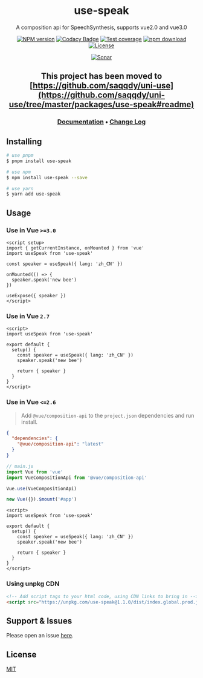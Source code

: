 <div style="text-align: center;" align="center">

# use-speak

A composition api for SpeechSynthesis, supports vue2.0 and vue3.0

[![NPM version][npm-image]][npm-url]
[![Codacy Badge][codacy-image]][codacy-url]
[![Test coverage][codecov-image]][codecov-url]
[![npm download][download-image]][download-url]
[![License][license-image]][license-url]

[![Sonar][sonar-image]][sonar-url]

</div>

<div style="text-align: center; margin-bottom: 20px;" align="center">

## This project has been moved to [https://github.com/saqqdy/uni-use](https://github.com/saqqdy/uni-use/tree/master/packages/use-speak#readme)

### **[Documentation](https://www.saqqdy.com/use-speak)** • **[Change Log](./CHANGELOG.md)**

</div>

## Installing

```bash
# use pnpm
$ pnpm install use-speak

# use npm
$ npm install use-speak --save

# use yarn
$ yarn add use-speak
```

## Usage

### Use in Vue `>=3.0`

```vue
<script setup>
import { getCurrentInstance, onMounted } from 'vue'
import useSpeak from 'use-speak'

const speaker = useSpeak({ lang: 'zh_CN' })

onMounted(() => {
  speaker.speak('new bee')
})

useExpose({ speaker })
</script>
```

### Use in Vue `2.7`

```vue
<script>
import useSpeak from 'use-speak'

export default {
  setup() {
    const speaker = useSpeak({ lang: 'zh_CN' })
    speaker.speak('new bee')

    return { speaker }
  }
}
</script>
```

### Use in Vue `<=2.6`

> Add `@vue/composition-api` to the `project.json` dependencies and run install.

```json
{
  "dependencies": {
    "@vue/composition-api": "latest"
  }
}
```

```js
// main.js
import Vue from 'vue'
import VueCompositionApi from '@vue/composition-api'

Vue.use(VueCompositionApi)

new Vue({}).$mount('#app')
```

```vue
<script>
import useSpeak from 'use-speak'

export default {
  setup() {
    const speaker = useSpeak({ lang: 'zh_CN' })
    speaker.speak('new bee')

    return { speaker }
  }
}
</script>
```

### Using unpkg CDN

```html
<!-- Add script tags to your html code, using CDN links to bring in -->
<script src="https://unpkg.com/use-speak@1.1.0/dist/index.global.prod.js"></script>
```

## Support & Issues

Please open an issue [here](https://github.com/saqqdy/use-speak/issues).

## License

[MIT](LICENSE)

[npm-image]: https://img.shields.io/npm/v/use-speak.svg?style=flat-square
[npm-url]: https://npmjs.org/package/use-speak
[codacy-image]: https://app.codacy.com/project/badge/Grade/f70d4880e4ad4f40aa970eb9ee9d0696
[codacy-url]: https://www.codacy.com/gh/saqqdy/use-speak/dashboard?utm_source=github.com&utm_medium=referral&utm_content=saqqdy/use-speak&utm_campaign=Badge_Grade
[codecov-image]: https://img.shields.io/codecov/c/github/saqqdy/use-speak.svg?style=flat-square
[codecov-url]: https://codecov.io/github/saqqdy/use-speak?branch=master
[download-image]: https://img.shields.io/npm/dm/use-speak.svg?style=flat-square
[download-url]: https://npmjs.org/package/use-speak
[license-image]: https://img.shields.io/badge/License-MIT-blue.svg
[license-url]: LICENSE
[sonar-image]: https://sonarcloud.io/api/project_badges/quality_gate?project=saqqdy_use-speak
[sonar-url]: https://sonarcloud.io/dashboard?id=saqqdy_use-speak
